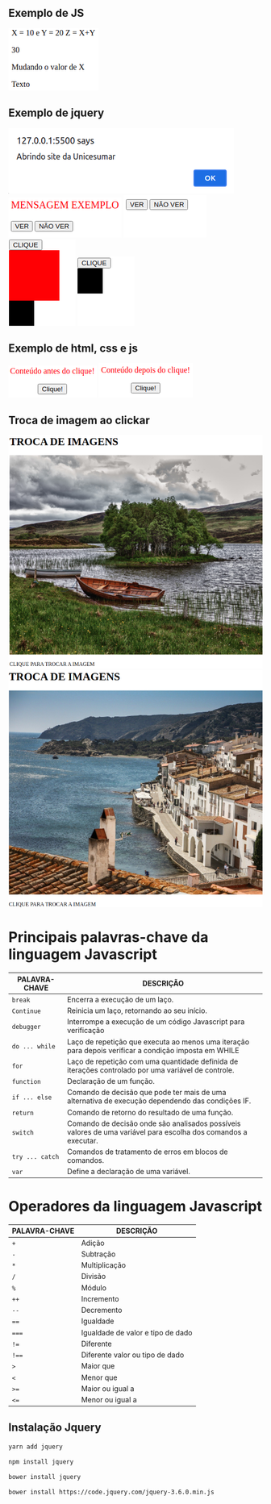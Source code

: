 ## Exemplo de JS
![js1](../HTML5/img/js1.png)

## Exemplo de jquery
![js2](../HTML5/img/js2.png)
![jq1](../HTML5/img/jq1.png)
![jq2](../HTML5/img/jq2.png)
![jq3](../HTML5/img/jq3.png)
![jq4](../HTML5/img/jq4.png)

## Exemplo de html, css e js
![js3](../HTML5/img/js3.png)
![js4](../HTML5/img/js4.png)

## Troca de imagem ao clickar
![js5](../HTML5/img/js5.png)
![js6](../HTML5/img/js6.png)

# Principais palavras-chave da linguagem Javascript

| PALAVRA-CHAVE | DESCRIÇÃO |
| ------ | ------ |
| `break` | Encerra a execução de um laço.|
| `Continue` | Reinicia um laço, retornando ao seu início. |
| `debugger`| Interrompe a execução de um código Javascript para verificação |
|`do ... while` | Laço de repetição que executa ao menos uma iteração para depois verificar a condição imposta em WHILE |
| `for` | Laço de repetição com uma quantidade definida de iterações controlado por uma variável de controle. |
| `function` |Declaração de um função. |
| `if ... else` | Comando de decisão que pode ter mais de uma alternativa de execução dependendo das condições IF. |
| `return` | Comando de retorno do resultado de uma função. |
| `switch` | Comando de decisão onde são analisados possíveis valores de uma variável para escolha dos comandos a executar. |
| `try ... catch` | Comandos de tratamento de erros em blocos de comandos.|
| `var` |Define a declaração de uma variável. |

# Operadores da linguagem Javascript

| PALAVRA-CHAVE | DESCRIÇÃO |
| ------ | ------ |
| `+` | Adição|
| `-` | Subtração |
| `*`| Multiplicação |
|`/` | Divisão |
| `%` | Módulo |
| `++` | Incremento |
| `--` | Decremento |
| `==` | Igualdade |
| `===` | Igualdade de valor e tipo de dado |
| `!=` | Diferente|
| `!==` | Diferente valor ou tipo de dado |
| `>` | Maior que |
| `<` | Menor que |
| `>=` |Maior ou igual a |
| `<=` | Menor ou igual a |

## Instalação Jquery
```
yarn add jquery
```

```
npm install jquery
```

```
bower install jquery
```
```
bower install https://code.jquery.com/jquery-3.6.0.min.js
```